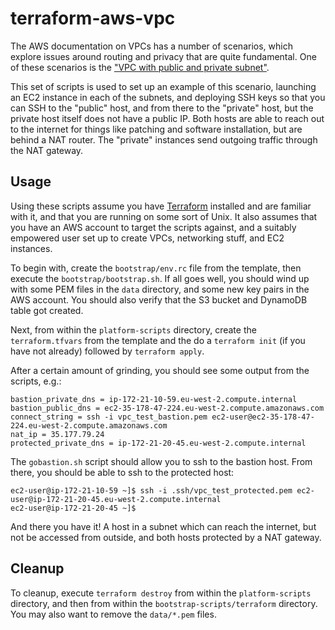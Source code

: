 # terraform-aws-vpc
The AWS documentation on VPCs has a number of scenarios, which explore issues
around routing and privacy that are quite fundamental. One of these scenarios is
the ["VPC with public and private subnet"](https://docs.aws.amazon.com/AmazonVPC/latest/UserGuide/VPC_Scenario2.html).

This set of scripts is used to set up an example of this scenario, launching an EC2
instance in each of the subnets, and deploying SSH keys so that you can SSH to the
"public" host, and from there to the "private" host, but the private host itself does
not have a public IP. Both hosts are able to reach out to the internet for things like
patching and software installation, but are behind a NAT router. The "private" instances
send outgoing traffic through the NAT gateway.

## Usage
Using these scripts assume you have [Terraform](https://terraform.io)
installed and are familiar with it, and that you are running on some sort of Unix.
It also assumes that you have an AWS account to target the scripts against, and
a suitably empowered user set up to create VPCs, networking stuff, and EC2 instances.

To begin with, create the `bootstrap/env.rc` file from the template,
then execute the `bootstrap/bootstrap.sh`. If all goes well, you should wind up with some PEM
files in the `data` directory, and some new key pairs in the AWS account. You should also
verify that the S3 bucket and DynamoDB table got created.

Next, from within the `platform-scripts` directory, create the `terraform.tfvars` from the template
and the do a `terraform init` (if you have not already) followed by `terraform apply`.

After a certain amount of grinding, you should see some output from the scripts, e.g.:

```
bastion_private_dns = ip-172-21-10-59.eu-west-2.compute.internal
bastion_public_dns = ec2-35-178-47-224.eu-west-2.compute.amazonaws.com
connect_string = ssh -i vpc_test_bastion.pem ec2-user@ec2-35-178-47-224.eu-west-2.compute.amazonaws.com
nat_ip = 35.177.79.24
protected_private_dns = ip-172-21-20-45.eu-west-2.compute.internal
```

The `gobastion.sh` script should allow you to ssh to the bastion host. From there, you should
be able to ssh to the protected host:

```
ec2-user@ip-172-21-10-59 ~]$ ssh -i .ssh/vpc_test_protected.pem ec2-user@ip-172-21-20-45.eu-west-2.compute.internal
ec2-user@ip-172-21-20-45 ~]$
```

And there you have it! A host in a subnet which can reach the internet, but not be accessed from outside, and both hosts
protected by a NAT gateway.


## Cleanup
To cleanup, execute `terraform destroy` from within the `platform-scripts` directory, and then from within the `bootstrap-scripts/terraform`
directory. You may also want to remove the `data/*.pem` files.
